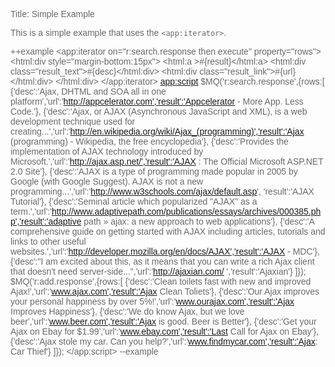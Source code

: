 Title: Simple Example

This is a simple example that uses the `<app:iterator>`.
	
<style>
<!--
#results a
{
	color:#0000CC;
	text-decoration:underline;
	font-size:16px;
}
.result_text
{
	color:#000;
	font-size:13px;
}
.result_link
{
	font-size:12px;
	color:green;
}
body
{
	font-family:arial,sans-serif;
	font:12px;
	color:#696969;
}

#search_table
{
	position:absolute;
	top:100px;
}

#results_top
{
	position:relative;
	top:10px;
	left:20px;
	width:60%;
}

#results_divider
{
	position:relative;
	top:10px;
	background-color:#D5DFF3;
	border-top:1px solid #3366CC;
	height:20px;
}
#results
{
	position:relative;
	top:20px;
	left:20px;
}
-->
</style>

++example
<app:iterator on="r:search.response then execute" property="rows">
	<html:div style="margin-bottom:15px">
		<html:a >#{result}</html:a>
		<html:div class="result_text">#{desc}</html:div>
		<html:div class="result_link">#{url}</html:div>
	</html:div>
</app:iterator>
<app:script>
	$MQ('r:search.response',{rows:[
		{'desc':'Ajax, DHTML and SOA all in one platform','url':'http://appcelerator.com','result':'Appcelerator - More App. Less Code.'},
		{'desc':'Ajax, or AJAX (Asynchronous JavaScript and XML), is a web development technique used for creating...','url':'http://en.wikipedia.org/wiki/Ajax_(programming)','result':'Ajax (programming) - Wikipedia, the free encyclopedia'},
		{'desc':'Provides the implementation of AJAX technology introduced by Microsoft.','url':'http://ajax.asp.net/','result':'AJAX : The Official Microsoft ASP.NET 2.0 Site'},
		{'desc':'AJAX is a type of programming made popular in 2005 by Google (with Google Suggest). AJAX is not a new programming...','url':'http://www.w3schools.com/ajax/default.asp', 'result':'AJAX Tutorial'},
		{'desc':'Seminal article which popularized "AJAX" as a term.','url':'http://www.adaptivepath.com/publications/essays/archives/000385.php','result':'adaptive path » ajax: a new approach to web applications'},
		{'desc':'A comprehensive guide on getting started with AJAX including articles, tutorials and links to other useful websites.','url':'http://developer.mozilla.org/en/docs/AJAX','result':'AJAX - MDC'},
		{'desc':"I am excited about this, as it means that you can write a rich Ajax client that doesn't need server-side...",'url':'http://ajaxian.com/ ','result':'Ajaxian'}
		]});
	$MQ('r:add.response',{rows:[
		{'desc':'Clean toilets fast with new and improved Ajax!','url':'www.ajax.com','result':'Ajax Clean Toliets'},
		{'desc':'Our Ajax improves your personal happiness by over 5%!','url':'www.ourajax.com','result':'Ajax Improves Happiness'},
		{'desc':'We do know Ajax, but we love beer','url':'www.beer.com','result':'Ajax is good. Beer is Better'},
		{'desc':'Get your Ajax on Ebay for $1.99','url':'www.ebay.com','result':'Last Call for Ajax on Ebay'},
		{'desc':'Ajax stole my car.  Can you help?','url':'www.findmycar.com','result':'Ajax: Car Thief'}
		]});
</app:script>
--example
